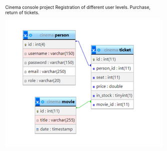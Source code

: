 Cinema console project
Registration of different user levels.
Purchase, return of tickets.

![](src/main/resources/schema_cinema.png)
